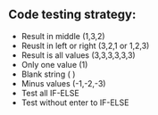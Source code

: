 ## Code testing strategy:
- Result in middle (1,3,2)
- Reuslt in left or right (3,2,1 or 1,2,3)
- Result is all values (3,3,3,3,3,3)
- Only one value (1)
- Blank string ( )
- Minus values (-1,-2,-3)
- Test all IF-ELSE
- Test without enter to IF-ELSE

